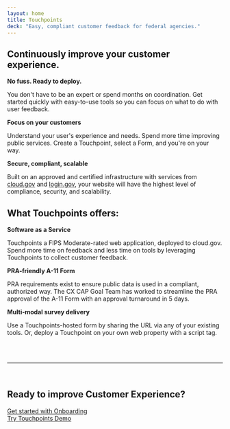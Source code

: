 ```yaml
---
layout: home
title: Touchpoints
deck: "Easy, compliant customer feedback for federal agencies."
---
```


<div class="grid-row grid-gap-lg">
  <div class="tablet:grid-col">
    <h2>
      Continuously improve your customer experience.
    </h2>
  </div>
</div>
<div class="grid-row grid-gap-lg">
  <div class="tablet:grid-col">
    <strong>
      No fuss. Ready to deploy.
    </strong>
    <p>
      You don't have to be an expert or spend months on coordination.
      Get started quickly with easy-to-use tools so you can focus on what to do with user feedback.
    </p>
  </div>
  <div class="tablet:grid-col">
    <strong>
      Focus on your customers
    </strong>
    <p>
      Understand your user's experience and needs.
      Spend more time improving public services.
      Create a Touchpoint, select a Form, and you're on your way.
    </p>
  </div>
  <div class="tablet:grid-col">
    <strong>
      Secure, compliant, scalable
    </strong>
    <p>
      Built on an approved and certified infrastructure with services from
      <a href="https://cloud.gov" target="_blank" rel="noopener">cloud.gov</a> and
      <a href="https://login.gov" target="_blank" rel="noopener">login.gov</a>,
      your website will have the highest level of compliance, security, and scalability.
    </p>
  </div>
</div>

<div class="grid-row grid-gap-lg">
  <div class="tablet:grid-col">
    <h2>
      What Touchpoints offers:
    </h2>
  </div>
</div>
<div class="grid-row grid-gap-lg">
  <div class="tablet:grid-col">
    <strong>
      Software as a Service
    </strong>
    <p>
      Touchpoints a FIPS Moderate-rated web application, deployed to cloud.gov.
      Spend more time on feedback and less time on tools
      by leveraging Touchpoints to collect customer feedback.
    </p>
  </div>
  <div class="tablet:grid-col">
    <strong>
      PRA-friendly A-11 Form
    </strong>
    <p>
      PRA requirements exist to ensure public data is used in a compliant,
      authorized way.
      The CX CAP Goal Team
      has worked to streamline the PRA approval of the A-11 Form
      with an approval turnaround in 5 days.
    </p>
  </div>
  <div class="tablet:grid-col">
    <strong>
      Multi-modal survey delivery
    </strong>
    <p>
      Use a Touchpoints-hosted form by sharing the URL via any of your existing tools.
      Or, deploy a Touchpoint on your own web property with a script tag.
    </p>
  </div>
</div>
<br>
<br>
<hr>
<br>
<div class="well">
  <div class="grid-row grid-gap-lg">
    <div class="tablet:grid-col">
      <h2>
        Ready to improve Customer Experience?
      </h2>
    </div>
  </div>
  <div class="grid-row grid-gap-lg">
    <div class="grid-col-6">
      <a href="https://github.com/GSA/touchpoints/wiki/Touchpoints-Onboarding-Questions" class="usa-button usa-button--outline usa-button--big" style="width: 100%;" target="_blank" rel="noopener">Get started with Onboarding</a>
    </div>
    <div class="grid-col-6">
      <a href="https://touchpoints-demo.app.cloud.gov" class="usa-button usa-button--big" style="width: 100%;" target="_blank" rel="noopener">Try Touchpoints Demo</a>
    </div>
  </div>
</div>
